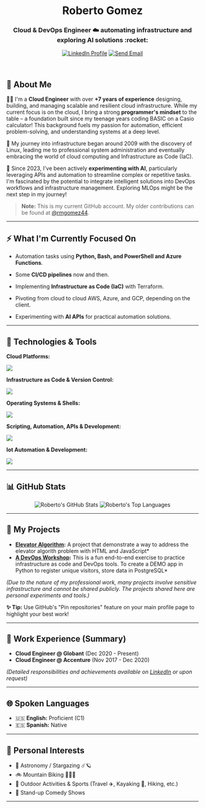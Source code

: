 <h1 align="center">Roberto Gomez</h1>
<h3 align="center">Cloud & DevOps Engineer ☁️ automating infrastructure and exploring AI solutions :rocket:</h3>

<p align="center">
  <a href="https://www.linkedin.com/in/robertomgomezr/" target="_blank" rel="noopener noreferrer"><img src="https://img.shields.io/badge/LinkedIn-0077B5?style=for-the-badge&logo=linkedin&logoColor=white" alt="LinkedIn Profile"/></a>
  <a href="mailto:robertomgomezr@gmail.com" target="_blank" rel="noopener noreferrer"><img src="https://img.shields.io/badge/Gmail-D14836?style=for-the-badge&logo=gmail&logoColor=white" alt="Send Email"/></a>
</p>

<br>

## 👋 About Me

👨‍💻 I'm a **Cloud Engineer** with over **+7 years of experience** designing, building, and managing scalable and resilient cloud infrastructure. While my current focus is on the cloud, I bring a strong **programmer's mindset** to the table – a foundation built since my teenage years coding BASIC on a Casio calculator! This background fuels my passion for automation, efficient problem-solving, and understanding systems at a deep level.

🐧 My journey into infrastructure began around 2009 with the discovery of Linux, leading me to professional system administration and eventually embracing the world of cloud computing and Infrastructure as Code (IaC).

🤖 Since 2023, I've been actively **experimenting with AI**, particularly leveraging APIs and automation to streamline complex or repetitive tasks. I'm fascinated by the potential to integrate intelligent solutions into DevOps workflows and infrastructure management. Exploring MLOps might be the next step in my journey!

> **Note:** This is my current GitHub account. My older contributions can be found at [@rmgomez44](https://github.com/rmgomez44).

---

## ⚡ What I'm Currently Focused On

*   Automation tasks using **Python, Bash, and PowerShell and Azure Functions**.
*   Some **CI/CD pipelines** now and then.
*   Implementing **Infrastructure as Code (IaC)** with Terraform.
*   Pivoting from cloud to cloud AWS, Azure, and GCP, depending on the client.

*   Experimenting with **AI APIs** for practical automation solutions.

---

## 🔧 Technologies & Tools

**Cloud Platforms:**
<p>
  <a href="https://skillicons.dev">
    <img src="https://skillicons.dev/icons?i=aws,azure,gcp&perline=12" />
  </a>
</p>

**Infrastructure as Code & Version Control:**
<p>
  <a href="https://skillicons.dev">
    <img src="https://skillicons.dev/icons?i=terraform,ansible,git,github&perline=12" />
  </a>
</p>

**Operating Systems & Shells:**
<p>
  <a href="https://skillicons.dev">
    <img src="https://skillicons.dev/icons?i=linux,ubuntu,debian,redhat,windows,bash,powershell&perline=12" />
  </a>
</p>

**Scripting, Automation, APIs & Development:**
<p>
  <a href="https://skillicons.dev">
    <img src="https://skillicons.dev/icons?i=python,bash,powershell,vim,postman,swagger,html,css,js,php,wordpress&perline=14" />
  </a>
</p>

**Iot Automation & Development:**
<p>
  <a href="https://skillicons.dev">
    <img src="https://skillicons.dev/icons?i=arduino,raspberrypi&perline=14" />
  </a>
</p>

<!-- Optional: Add other relevant sections like CI/CD, Containers, Monitoring if applicable -->
<!--
**CI/CD & Containers:**
<p>
  <a href="https://skillicons.dev">
    <img src="https://skillicons.dev/icons?i=jenkins,githubactions,docker,kubernetes&perline=12" />
  </a>
</p>
-->

---

## 📊 GitHub Stats

<p align="center">
  <img src="https://github-readme-stats.vercel.app/api?username=anothercloudguy&show_icons=true&theme=cobalt&hide_border=true&count_private=true" alt="Roberto's GitHub Stats" />
  <img src="https://github-readme-stats.vercel.app/api/top-langs/?username=anothercloudguy&layout=compact&theme=cobalt&hide_border=true&langs_count=8" alt="Roberto's Top Languages" />
</p>
<!-- NOTE: Replace 'Robertomgomezr' with your *exact* GitHub username if it's different -->
<!-- Common themes: dark, radical, merko, gruvbox, tokyonight, onedark, cobalt, synthwave, highcontrast -->

---

## 🚀 My Projects

*   **[Elevator Algorithm](https://github.com/anothercloudguy/Elevators_Demo):** A project that demonstrate a way to address the elevator algorith problem with HTML and JavaScript*
*   **[A DevOps Workshop](https://github.com/anothercloudguy/DevOps-Workshop):** This is a fun end-to-end exercise to practice infrastructure as code and DevOps tools. To create a DEMO app in Python to register unique visitors, store data in PostgreSQL*


*(Due to the nature of my professional work, many projects involve sensitive infrastructure and cannot be shared publicly. The projects shared here are personal experiments and tools.)*

**✨ Tip:** Use GitHub's "Pin repositories" feature on your main profile page to highlight your best work!

---

## 💼 Work Experience (Summary)

*   **Cloud Engineer @ Globant** (Dec 2020 - Present)
*   **Cloud Engineer @ Accenture** (Nov 2017 - Dec 2020)

*(Detailed responsibilities and achievements available on [LinkedIn](https://www.linkedin.com/in/robertomgomezr/) or upon request)*

---

## 🌐 Spoken Languages

*   :us: **English:** Proficient (C1)
*   :es: **Spanish:** Native

---

## 🎯 Personal Interests

*   :telescope: Astronomy / Stargazing ☄️🪐
*   :bike: Mountain Biking 🚵🏾‍♂️
*   🌳 Outdoor Activities & Sports (Travel ✈️, Kayaking 🚣, Hiking, etc.)
*   🎤 Stand-up Comedy Shows

---
